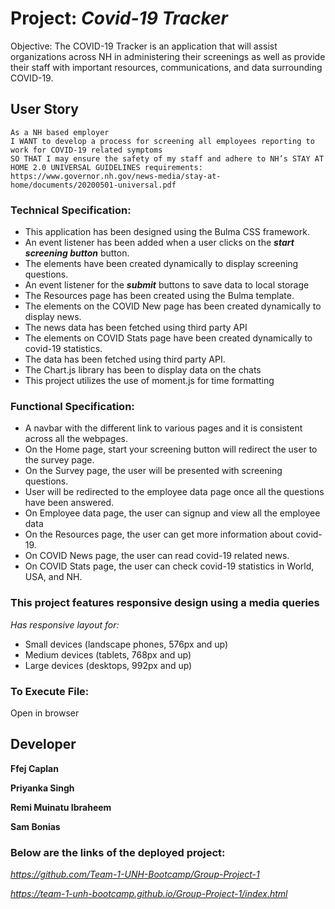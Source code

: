 # Project: ***Covid-19 Tracker***
Objective: The COVID-19 Tracker is an application that will assist organizations across NH in administering their screenings as well as provide their staff with important resources, communications, and data surrounding COVID-19.

## User Story
```
As a NH based employer
I WANT to develop a process for screening all employees reporting to work for COVID-19 related symptoms
SO THAT I may ensure the safety of my staff and adhere to NH’s STAY AT HOME 2.0 UNIVERSAL GUIDELINES requirements:
https://www.governor.nh.gov/news-media/stay-at-home/documents/20200501-universal.pdf
```


### Technical Specification:
* This application has been designed using the Bulma CSS framework.
* An event listener has been added when a user clicks on the ***start screening button*** button.
* The elements have been created dynamically to display screening questions.
* An event listener for the ***submit*** buttons to save data to local storage
* The Resources page has been created using the Bulma template.
* The elements on the COVID New page has been created dynamically to display news.
* The news data has been fetched using third party API
* The elements on COVID Stats page have been created dynamically to covid-19 statistics.
* The data has been fetched using third party API.
* The Chart.js library has been to display data on the chats
* This project utilizes the use of moment.js for time formatting



### Functional Specification:
* A navbar with the different link to various pages and it is consistent across all the webpages.
* On the Home page, start your screening button will redirect the user to the survey page.
* On the Survey page, the user will be presented with screening questions.
* User will be redirected to the employee data page once all the questions have been answered.
* On Employee data page, the user can signup and view all the employee data
* On the Resources page, the user can get more information about covid-19.
* On COVID News page, the user can read covid-19 related news.
* On COVID Stats page, the user can check covid-19 statistics in World, USA, and NH.

### This project features responsive design using a media queries
*Has responsive layout for:*
* Small devices (landscape phones, 576px and up) 
* Medium devices (tablets, 768px and up) 
* Large devices (desktops, 992px and up) 


### To Execute File:
Open in browser

## Developer ##

**Ffej Caplan**

**Priyanka Singh**

**Remi Muinatu Ibraheem**

**Sam Bonias**




### Below are the links of the deployed project: ###

*https://github.com/Team-1-UNH-Bootcamp/Group-Project-1*

*https://team-1-unh-bootcamp.github.io/Group-Project-1/index.html*
